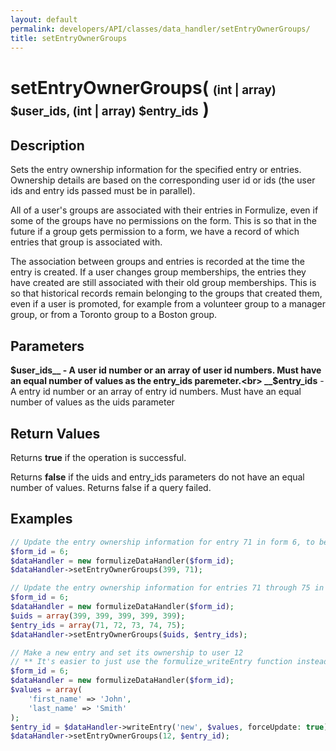 ```yaml
---
layout: default
permalink: developers/API/classes/data_handler/setEntryOwnerGroups/
title: setEntryOwnerGroups
---
```


# setEntryOwnerGroups( <span style='font-size: 14pt;'>(int | array) $user_ids, (int | array) $entry_ids</span> )

## Description

Sets the entry ownership information for the specified entry or entries. Ownership details are based on the corresponding user id or ids (the user ids and entry ids passed must be in parallel).

All of a user's groups are associated with their entries in Formulize, even if some of the groups have no permissions on the form. This is so that in the future if a group gets permission to a form, we have a record of which entries that group is associated with.

The association between groups and entries is recorded at the time the entry is created. If a user changes group memberships, the entries they have created are still associated with their old group memberships. This is so that historical records remain belonging to the groups that created them, even if a user is promoted, for example from a volunteer group to a manager group, or from a Toronto group to a Boston group.

## Parameters

__$user_ids__ - A user id number or an array of user id numbers. Must have an equal number of values as the entry_ids paremeter.<br>
__$entry_ids__ - A entry id number or an array of entry id numbers. Must have an equal number of values as the uids parameter<br>

## Return Values

Returns __true__ if the operation is successful.

Returns __false__ if the uids and entry_ids parameters do not have an equal number of values. Returns false if a query failed.


## Examples

~~~php
// Update the entry ownership information for entry 71 in form 6, to be user 399
$form_id = 6;
$dataHandler = new formulizeDataHandler($form_id);
$dataHandler->setEntryOwnerGroups(399, 71);
~~~

~~~php
// Update the entry ownership information for entries 71 through 75 in form 6, to all be user 399
$form_id = 6;
$dataHandler = new formulizeDataHandler($form_id);
$uids = array(399, 399, 399, 399, 399);
$entry_ids = array(71, 72, 73, 74, 75);
$dataHandler->setEntryOwnerGroups($uids, $entry_ids);
~~~

~~~php
// Make a new entry and set its ownership to user 12
// ** It's easier to just use the formulize_writeEntry function instead **
$form_id = 6;
$dataHandler = new formulizeDataHandler($form_id);
$values = array(
    'first_name' => 'John',
    'last_name' => 'Smith'
);
$entry_id = $dataHandler->writeEntry('new', $values, forceUpdate: true);
$dataHandler->setEntryOwnerGroups(12, $entry_id);
~~~


